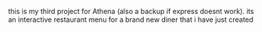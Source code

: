 this is my third project for Athena (also a backup if express doesnt work). its an interactive restaurant menu for a brand new diner that i have just created
